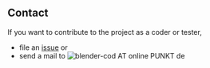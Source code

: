 ## Contact ##

If you want to contribute to the project as a coder or tester,
<ul>
<li>file an <a href='http://code.google.com/p/blender-cod/issues/list'>issue</a> or</li>
<li><span>send a mail to </span><span><img src='http://img7.imagebanana.com/img/21w7q7bw/blendercod_email.png' alt='blender-cod AT online PUNKT de' title='blender-cod AT online DOT de' /></span></li>
</ul>